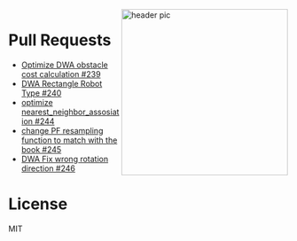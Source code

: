 <img src="https://github.com/AtsushiSakai/PythonRobotics/raw/master/icon.png?raw=true" align="right" width="300" alt="header pic"/>

# Pull Requests
- [Optimize DWA obstacle cost calculation #239](https://github.com/AtsushiSakai/PythonRobotics/pull/239)
- [DWA Rectangle Robot Type #240](https://github.com/AtsushiSakai/PythonRobotics/pull/240)
- [optimize nearest_neighbor_assosiation #244](https://github.com/AtsushiSakai/PythonRobotics/pull/244)
- [change PF resampling function to match with the book #245](https://github.com/AtsushiSakai/PythonRobotics/pull/245)
- [DWA Fix wrong rotation direction #246](https://github.com/AtsushiSakai/PythonRobotics/pull/246)

# License 

MIT
